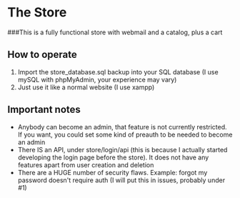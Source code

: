 # The Store
###This is a fully functional store with webmail and a catalog, plus a cart

## How to operate
1. Import the store_database.sql backup into your SQL database (I use mySQL with phpMyAdmin, your experience may vary)
2. Just use it like a normal website (I use xampp)

## Important notes
- Anybody can become an admin, that feature is not currently restricted. If you want, you could set some kind of preauth to be needed to become an admin
- There IS an API, under store/login/api (this is because I actually started developing the login page before the store). It does not have any features apart from user creation and deletion
- There are a HUGE number of security flaws. Example: forgot my password doesn't require auth (I will put this in issues, probably under #1)
